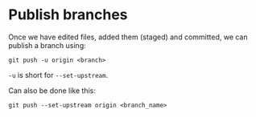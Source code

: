 # Publish branches

Once we have edited files, added them (staged) and committed, we can publish a branch using:

`git push -u origin <branch>`

`-u` is short for `--set-upstream`.

Can also be done like this:

`git push --set-upstream origin <branch_name>`
